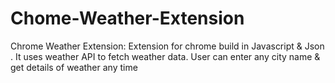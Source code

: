 # Chome-Weather-Extension
Chrome Weather Extension: Extension for chrome build in Javascript &amp; Json . It uses weather API to fetch weather data. User can enter any city name &amp; get details of weather any time
